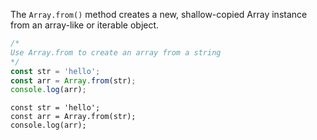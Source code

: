 The `Array.from()` method creates a new, shallow-copied Array instance from an array-like or iterable object.

```js
/*
Use Array.from to create an array from a string
*/
const str = 'hello';
const arr = Array.from(str);
console.log(arr);
```

```solution
const str = 'hello';
const arr = Array.from(str);
console.log(arr);
```